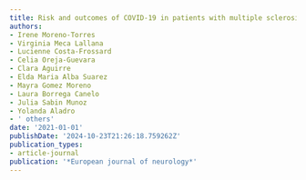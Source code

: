 ```yaml
---
title: Risk and outcomes of COVID-19 in patients with multiple sclerosis
authors:
- Irene Moreno-Torres
- Virginia Meca Lallana
- Lucienne Costa-Frossard
- Celia Oreja-Guevara
- Clara Aguirre
- Elda Maria Alba Suarez
- Mayra Gomez Moreno
- Laura Borrega Canelo
- Julia Sabin Munoz
- Yolanda Aladro
- ' others'
date: '2021-01-01'
publishDate: '2024-10-23T21:26:18.759262Z'
publication_types:
- article-journal
publication: '*European journal of neurology*'
---
```


